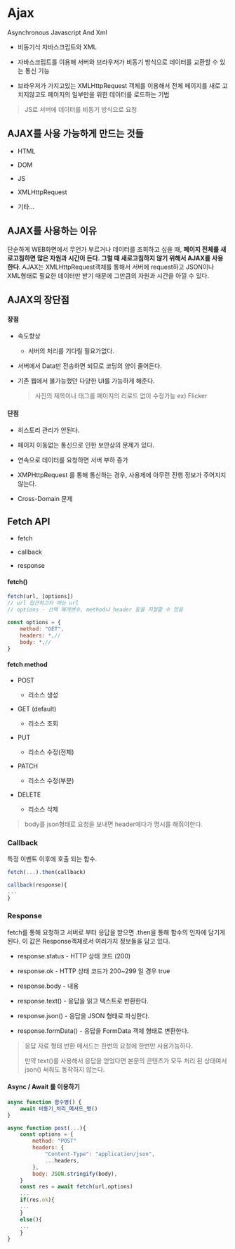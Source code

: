 # Ajax

Asynchronous Javascript And Xml

- 비동기식 자바스크립트와 XML

- 자바스크립트를 이용해 서버와 브라우저가 비동기 방식으로 데이터를 교환할 수 있는 통신 기능

- 브라우저가 가지고있는 XMLHttpRequest 객체를 이용해서 전체 페이지를 새로 고치지않고도 페이지의 일부만을 위한 데이터를 로드하는 기법

> JS로 서버에 데이터를 비동기 방식으로 요청

## AJAX를 사용 가능하게 만드는 것들

- HTML

- DOM

- JS

- XMLHttpRequest

- 기타...

## AJAX를 사용하는 이유

단순하게 WEB화면에서 무언가 부르거나 데이터를 조회하고 싶을 때, **페이지 전체를 새로고침하면 많은 자원과 시간이 든다. 그럴 때 새로고침하지 않기 위해서 AJAX를 사용한다**. AJAX는 XMLHttpRequest객체를 통해서 서버에 request하고 JSON이나 XML형태로 필요한 데이터만 받기 때문에 그만큼의 자원과 시간을 아낄 수 있다.

## AJAX의 장단점

#### 장점

- 속도향상
  
  - 서버의 처리를 기다릴 필요가없다.

- 서버에서 Data만 전송하면 되므로 코딩의 양이 줄어든다.

- 기존 웹에서 불가능했던 다양한 UI를 가능하게 해준다. 
  
  > 사진의 제목이나 태그를 페이지의 리로드 없이 수정가능 ex) Flicker

#### 단점

- 히스토리 관리가 안된다.

- 페이지 이동없는 통신으로 인한 보안상의 문제가 있다.

- 연속으로 데이터를 요청하면 서버 부하 증가

- XMPHttpRequest 를 통해 통신하는 경우, 사용제에 아무런 진행 정보가 주어지지 않는다.

- Cross-Domain 문제

## Fetch API

- fetch

- callback

- response

#### fetch()

```js
fetch(url, [options])
// url 접근하고자 하는 url
// options - 선택 매개변수, method나 header 등을 지정할 수 있음

const options = {
    method: "GET",
    headers: *,// 
    body: *,//
}
```

#### fetch method

- POST
  
  - 리소스 생성

- GET (default)
  
  - 리소스 조회

- PUT
  
  - 리소스 수정(전체)

- PATCH
  
  - 리소스 수정(부분)

- DELETE
  
  - 리소스 삭제

> body를 json형태로 요청을 보내면 header에다가 명시를 해줘야한다.

### Callback

특정 이벤트 이후에 호출 되는 함수.

```js
fetch(...).then(callback)

callback(response){
...
}
```

### Response

fetch를 통해 요청하고 서버로 부터 응답을 받으면 .then을 통해 함수의 인자에 담기게 된다. 이 값은 Response객체로서 여러가지 정보들을 담고 있다.

- response.status - HTTP 상태 코드 (200)

- response.ok - HTTP 상태 코드가 200~299 일 경우 true

- response.body - 내용

- response.text() - 응답을 읽고 텍스트로 반환한다.

- response.json() - 응답을 JSON 형태로 파싱한다.

- response.formData() - 응답을 FormData 객체 형태로 변환한다.

> 응답 자료 형태 반환 메서드는 한번의 요청에 한번만 사용가능하다.
> 
> 만약 text()를 사용해서 응답을 얻었다면 본문의 콘텐츠가 모두 처리 된 상태여서 json() 써줘도 동작하지 않는다.

#### Async / Await 를 이용하기

```js
async function 함수명() {
    await 비동기_처리_메서드_명()
}

async function post(...){
    const options = {
        method: "POST"
        headers: {
            "Content-Type": "application/json",
            ...headers,
        },
        body: JSON.stringify(body),
    }
    const res = await fetch(url,options)
    ...
    if(res.ok){
    ...
    }
    else(){
    ...
    }
}
```
